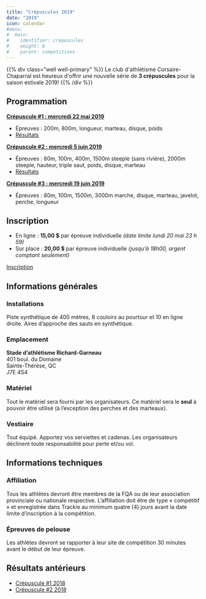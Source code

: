 ```yaml
---
title: "Crépuscules 2019"
date: "2019"
icon: calendar
#menu:
#  main:
#    identifier: crepuscules
#    weight: 0
#    parent: competitions
---
```


{{% div class="well well-primary" %}}
Le club d'athlétisme Corsaire-Chaparral est heureux d'offrir une nouvelle série de **3 crépuscules** pour la saison estivale 2019!
{{% /div %}}

## Programmation

[**Crépuscule #1 : mercredi 22 mai 2019**](crepuscule-1/) 

- Épreuves :
  200m, 800m, longueur, marteau, disque, poids
- [Résultats](/resultats/2019/crepuscule-coch-1/)

[**Crépuscule #2 : mercredi 5 juin 2019**](crepuscule-2/)

- Épreuves :
  80m, 100m, 400m, 1500m steeple (sans rivière), 2000m steeple, hauteur, triple saut, poids, disque, marteau 
- [Résultats](/resultats/2019/crepuscule-coch-2/)

[**Crépuscule #3 : mercredi 19 juin 2019**](crepuscule-3/)

- Épreuves :
  80m, 100m, 1500m, 3000m marche, disque, marteau, javelot, perche, longueur 

## Inscription

- En ligne : **15,00 $** par épreuve individuelle _(date limite lundi 20 mai 23 h 59)_
- Sur place : **20,00 $** par épreuve individuelle _(jusqu’à 18h00, argent comptant seulement)_

<a href="http://avs-sport.com/main.php" class="btn btn-primary" target="_blank">Inscription <span class="icon icon-angle-right"></span></a>

## Informations générales

### Installations

Piste synthétique de 400 mètres, 8 couloirs au pourtour et 10 en ligne droite.
Aires d’approche des sauts en synthétique.

### Emplacement

**Stade d’athlétisme Richard-Garneau**  
401 boul. du Domaine  
Sainte-Thérèse, QC  
J7E 4S4

### Matériel

Tout le matériel sera fourni par les organisateurs.
Ce matériel sera le **seul** à pouvoir être utilisé (à l’exception des perches et des marteaux).

### Vestiaire

Tout équipé. Apportez vos serviettes et cadenas. Les organisateurs déclinent toute responsabilité pour perte et/ou vol.

## Informations techniques

### Affiliation

Tous les athlètes devront être membres de la FQA ou de leur association provinciale ou nationale respective. L’affiliation doit être de type « compétitif » et enregistrée dans Trackie au minimum quatre (4) jours avant la date limite d’inscription à la compétition.

### Épreuves de pelouse

Les athlètes devront se rapporter à leur site de compétition 30 minutes avant le début de leur épreuve.

## Résultats antérieurs

* [Crépuscule #1 2018](/resultats/2018/crepuscule-coch-1/)
* [Crépuscule #2 2018](/resultats/2018/crepuscule-coch-2/)
